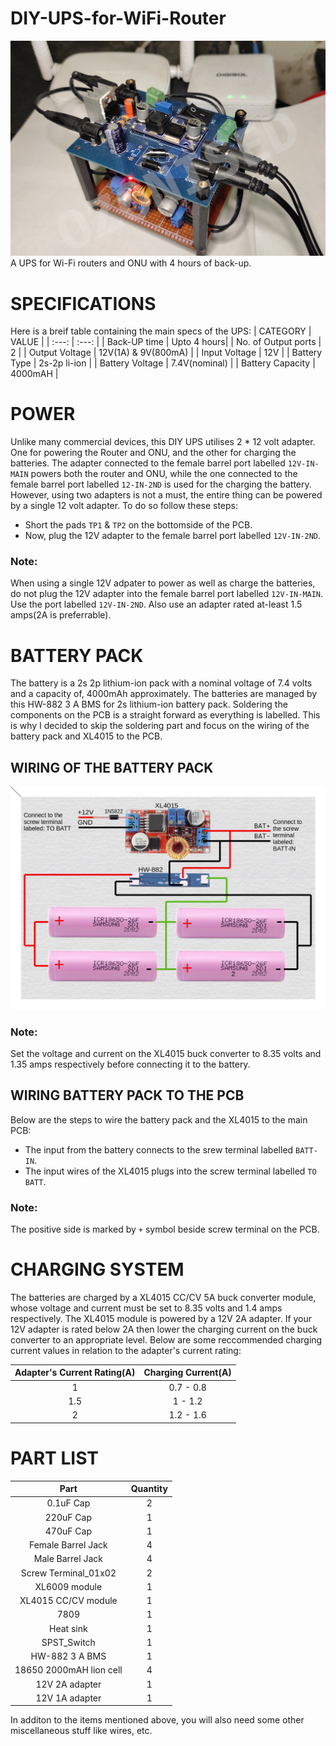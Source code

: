 # DIY-UPS-for-WiFi-Router
![DIY_UPS_FOR_WIFI_ROUTER](/UPS_FOR_WIFI_ROUTER.jpg)
A UPS for Wi-Fi routers and ONU with 4 hours of back-up.

# SPECIFICATIONS
Here is a breif table containing the main specs of the UPS:
| CATEGORY | VALUE |
| :---: | :---: | 
| Back-UP time | Upto 4 hours|
| No. of Output ports | 2 |
| Output Voltage | 12V(1A) & 9V(800mA) |
| Input Voltage | 12V |
| Battery Type | 2s-2p li-ion |
| Battery Voltage | 7.4V(nominal) |
| Battery Capacity | 4000mAH |

# POWER
Unlike many commercial devices, this DIY UPS utilises 2 * 12 volt adapter. One for powering the Router and ONU, and the other for charging the batteries.
The adapter connected to the female barrel port labelled ```12V-IN-MAIN``` powers both the router and ONU, while the one connected to the female barrel port labelled ```12-IN-2ND``` is used for the charging the battery.
However, using two adapters is not a must, the entire thing can be powered by a single 12 volt adapter. To do so follow these steps:
- Short the pads ```TP1``` & ```TP2``` on the bottomside of the PCB.
- Now, plug the 12V adapter to the female barrel port labelled ```12V-IN-2ND```.

### Note:
 When using a single 12V adpater to power as well as charge the batteries, do not plug the 12V adapter into the female barrel port labelled ```12V-IN-MAIN```. Use the port labelled ```12V-IN-2ND```. Also use an adapter rated at-least 1.5 amps(2A is preferrable).

# BATTERY PACK
The battery is a 2s 2p lithium-ion pack with a nominal voltage of 7.4 volts and a capacity of, 4000mAh approximately.
The batteries are managed by this HW-882 3 A BMS for 2s lithium-ion battery pack.
Soldering the components on the PCB is a straight forward as everything is labelled. This is why I decided to skip the soldering part and focus on the wiring of the battery pack and XL4015 to the PCB.

## WIRING OF THE BATTERY PACK
![Battery-Pack-Wiring](Battery-Pack-Wiring/Battery-Pack-Wiring.jpg)
### Note:
Set the voltage and current on the XL4015 buck converter to 8.35 volts and 1.35 amps respectively before connecting it to the battery.

## WIRING BATTERY PACK TO THE PCB
Below are the steps to wire the battery pack and the XL4015 to the main PCB:
- The input from the battery connects to the srew terminal labelled ```BATT-IN```. 
- The input wires of the XL4015 plugs into the screw terminal labelled ```TO BATT```. 
### Note:
The positive side is marked by  ```+``` symbol beside screw terminal on the PCB.

# CHARGING SYSTEM
The batteries are charged by a XL4015 CC/CV 5A buck converter module, whose voltage and current must be set to 8.35 volts and 1.4 amps respectively.
The XL4015 module is powered by a 12V 2A adapter. If your 12V adapter is rated below 2A then lower the charging current on the buck converter to an appropriate level. Below are some reccommended charging current values in relation to the adapter's current rating:

| Adapter's Current Rating(A) | Charging Current(A) |
| :---: | :---: |
| 1 | 0.7 - 0.8 |
| 1.5 | 1 - 1.2 |
| 2 | 1.2 - 1.6 |

# PART LIST

| Part | Quantity |
| :---: | :---: |
| 0.1uF Cap | 2 |
| 220uF Cap | 1 |
| 470uF Cap | 1 |
| Female Barrel Jack | 4 |
| Male Barrel Jack | 4 |
| Screw Terminal_01x02 | 2 |
| XL6009 module | 1 |
| XL4015 CC/CV module | 1 |
| 7809 | 1 |
| Heat sink | 1 |
| SPST_Switch | 1 |
| HW-882 3 A BMS | 1 |
| 18650 2000mAH lion cell | 4 |
| 12V 2A adapter | 1 |
| 12V 1A adapter | 1 |

In additon to the items mentioned above, you will also need some other miscellaneous stuff like wires, etc.
